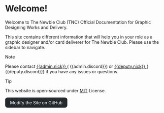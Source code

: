 # Welcome!

Welcome to The Newbie Club (TNC) Official Documentation for Graphic Designing Works and Delivery.

This site contains different information that will help you in your role as a graphic designer
and/or card deliverer for The Newbie Club. Please use the sidebar to navigate.

<style>
  .btn,.button {
    border:none;
    display:inline-block;
    padding:8px 16px;
    vertical-align:middle;
    overflow:hidden;
    text-decoration:none;
    color:inherit;
    background-color:inherit;
    text-align:center;
    cursor:pointer;
    white-space:nowrap
  }
  .btn:hover {
    box-shadow:0 8px 16px 0 rgba(0,0,0,0.2), 0 6px 20px 0 rgba(0,0,0,0.19)
  }
  .btn, .button {
    -webkit-touch-callout:none;
    -webkit-user-select:none;
    -khtml-user-select:none;
    -moz-user-select:none;
    -ms-user-select:none;
    user-select:none
  }
  .round-large {
    border-radius:8px
  }
  .github-black, .hover-github-black:hover {
    color:#fff !important;
    background-color:#24292d !important
  }
</style>

> [!NOTE]
> Please contact [{{admin.nick}} <i class="fas fa-external-link-square-alt"></i>
> ](https://myanimelist.net/profile/{{admin.malUsername}})
> \(<i class="fab fa-discord"></i> {{admin.discord}}\) or
> [{{deputy.nick}} <i class="fas fa-external-link-square-alt"></i>
> ](https://myanimelist.net/profile/{{deputy.malUsername}})
> \(<i class="fab fa-discord"></i> {{deputy.discord}}\) if you have any issues or questions.

> [!TIP]
> This website is open-sourced under [MIT](license) License.

<div style="margin:auto;">
  <a href="https://github.com/theNewbieClub-MAL/gfxEncyclopedia">
  <span class="button round-large github-black">
    <i class="fab fa-github"></i>
    Modify the Site on GitHub
  </span>
  </a>
</div>